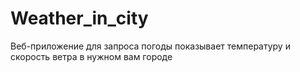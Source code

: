 # Weather_in_city
 Веб-приложение для запроса погоды показываeт температуру и скорость ветра в нужном вам городе
